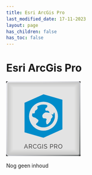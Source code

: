 ```yaml
---
title: Esri ArcGis Pro
last_modified_date: 17-11-2023
layout: page
has_children: false
has_toc: false
---
```


Esri ArcGis Pro
===============

![](../ArcGis_Pro_200x200.png)

Nog geen inhoud
